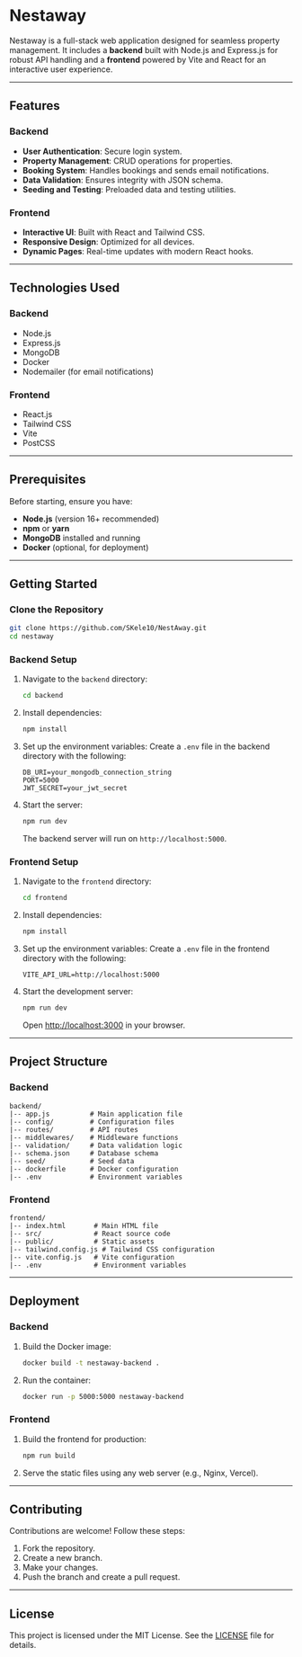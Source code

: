 
# Nestaway

Nestaway is a full-stack web application designed for seamless property management. It includes a **backend** built with Node.js and Express.js for robust API handling and a **frontend** powered by Vite and React for an interactive user experience.

---

## Features

### Backend
- **User Authentication**: Secure login system.
- **Property Management**: CRUD operations for properties.
- **Booking System**: Handles bookings and sends email notifications.
- **Data Validation**: Ensures integrity with JSON schema.
- **Seeding and Testing**: Preloaded data and testing utilities.

### Frontend
- **Interactive UI**: Built with React and Tailwind CSS.
- **Responsive Design**: Optimized for all devices.
- **Dynamic Pages**: Real-time updates with modern React hooks.

---

## Technologies Used

### Backend
- Node.js
- Express.js
- MongoDB
- Docker
- Nodemailer (for email notifications)

### Frontend
- React.js
- Tailwind CSS
- Vite
- PostCSS

---

## Prerequisites

Before starting, ensure you have:
- **Node.js** (version 16+ recommended)
- **npm** or **yarn**
- **MongoDB** installed and running
- **Docker** (optional, for deployment)

---

## Getting Started

### Clone the Repository
```bash
git clone https://github.com/SKele10/NestAway.git
cd nestaway
```

### Backend Setup
1. Navigate to the `backend` directory:
   ```bash
   cd backend
   ```

2. Install dependencies:
   ```bash
   npm install
   ```

3. Set up the environment variables:
   Create a `.env` file in the backend directory with the following:
   ```env
   DB_URI=your_mongodb_connection_string
   PORT=5000
   JWT_SECRET=your_jwt_secret
   ```

4. Start the server:
   ```bash
   npm run dev
   ```
   The backend server will run on `http://localhost:5000`.

### Frontend Setup
1. Navigate to the `frontend` directory:
   ```bash
   cd frontend
   ```

2. Install dependencies:
   ```bash
   npm install
   ```

3. Set up the environment variables:
   Create a `.env` file in the frontend directory with the following:
   ```env
   VITE_API_URL=http://localhost:5000
   ```

4. Start the development server:
   ```bash
   npm run dev
   ```
   Open [http://localhost:3000](http://localhost:3000) in your browser.

---

## Project Structure

### Backend
```
backend/
|-- app.js          # Main application file
|-- config/         # Configuration files
|-- routes/         # API routes
|-- middlewares/    # Middleware functions
|-- validation/     # Data validation logic
|-- schema.json     # Database schema
|-- seed/           # Seed data
|-- dockerfile      # Docker configuration
|-- .env            # Environment variables
```

### Frontend
```
frontend/
|-- index.html       # Main HTML file
|-- src/             # React source code
|-- public/          # Static assets
|-- tailwind.config.js # Tailwind CSS configuration
|-- vite.config.js   # Vite configuration
|-- .env             # Environment variables
```

---

## Deployment

### Backend
1. Build the Docker image:
   ```bash
   docker build -t nestaway-backend .
   ```

2. Run the container:
   ```bash
   docker run -p 5000:5000 nestaway-backend
   ```

### Frontend
1. Build the frontend for production:
   ```bash
   npm run build
   ```

2. Serve the static files using any web server (e.g., Nginx, Vercel).

---

## Contributing

Contributions are welcome! Follow these steps:
1. Fork the repository.
2. Create a new branch.
3. Make your changes.
4. Push the branch and create a pull request.

---

## License

This project is licensed under the MIT License. See the [LICENSE](./LICENSE) file for details.

